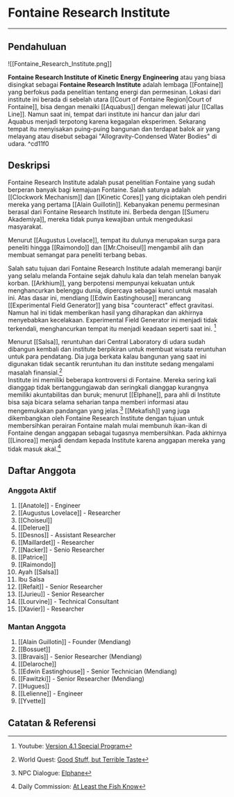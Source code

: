 # Fontaine Research Institute
---

## Pendahuluan
![[Fontaine_Research_Institute.png]]

**Fontaine Research Institute of Kinetic Energy Engineering** atau yang biasa disingkat sebagai **Fontaine Research Institute** adalah lembaga [[Fontaine]] yang berfokus pada penelitian tentang energi dan permesinan. Lokasi dari institute ini berada di sebelah utara [[Court of Fontaine Region|Court of Fontaine]], bisa dengan menaiki [[Aquabus]] dengan melewati jalur [[Callas Line]]. Namun saat ini, tempat dari institute ini hancur dan jalur dari Aquabus menjadi terpotong karena kegagalan eksperimen. Sekarang tempat itu menyisakan puing-puing bangunan dan terdapat balok air yang melayang atau disebut sebagai "Allogravity-Condensed Water Bodies" di udara.  ^cd11f0

## Deskripsi
Fontaine Research Institute adalah pusat penelitian Fontaine yang sudah berperan banyak bagi kemajuan Fontaine. Salah satunya adalah [[Clockwork Mechanism]] dan [[Kinetic Cores]] yang diciptakan oleh pendiri mereka yang pertama [[Alain Guillotin]]. Kebanyakan penemu permesinan berasal dari Fontaine Research Institute ini. Berbeda dengan [[Sumeru Akademiya]], mereka tidak punya kewajiban untuk mengedukasi masyarakat.<br>

Menurut [[Augustus Lovelace]], tempat itu dulunya merupakan surga para peneliti hingga [[Raimondo]] dan [[Mr.Choiseul]] mengambil alih dan membuat semangat para peneliti terbang bebas.<br>

Salah satu tujuan dari Fontaine Research Institute adalah memerangi banjir yang selalu melanda Fontaine sejak dahulu kala dan telah menelan banyak korban. [[Arkhium]], yang berpotensi mempunyai kekuatan untuk menghancurkan belenggu dunia, dipercaya sebagai kunci untuk masalah ini. Atas dasar ini, mendiang [[Edwin Eastinghouse]] merancang [[Experimental Field Generator]] yang bisa "counteract" effect gravitasi. Namun hal ini tidak memberikan hasil yang diharapkan dan akhirnya menyebabkan kecelakaan. Experimental Field Generator ini menjadi tidak terkendali, menghancurkan tempat itu menjadi keadaan seperti saat ini. [^1] <br>

Menurut [[Salsa]], reruntuhan dari Central Laboratory di udara sudah dibangun kembali dan institute berpikiran untuk membuat wisata reruntuhan untuk para pendatang. Dia juga berkata kalau bangunan yang saat ini digunakan tidak secantik reruntuhan itu dan institute sedang mengalami masalah finansial.[^2] <br>
Institute ini memiliki beberapa kontroversi di Fontaine. Mereka sering kali dianggap tidak bertanggungjawab dan seringkali dianggap kurangnya memiliki akuntabilitas dan buruk; menurut [[Elphane]], para ahli di Institute bisa saja bicara selama seharian tanpa memberi informasi atau mengemukakan pandangan yang jelas.[^3] [[Mekafish]] yang juga dikembangkan oleh Fontaine Research Institute dengan tujuan untuk membersihkan perairan Fontaine malah mulai membunuh ikan-ikan di Fontaine dengan anggapan sebagai tugasnya membersihkan. Pada akhirnya [[Linorea]] menjadi dendam kepada Institute karena anggapan mereka yang tidak masuk akal.[^4]  

## Daftar Anggota

### Anggota Aktif
1. [[Anatole]] - Engineer
2. [[Augustus Lovelace]] - Researcher
3. [[Choiseul]]
4. [[Delerue]]
5. [[Desnos]] - Assistant Researcher
6. [[Maillardet]] - Researcher
7. [[Nacker]] - Senio Researcher
8. [[Patrice]]
9. [[Raimondo]]
10. Ayah [[Salsa]]
11. Ibu Salsa
12. [[Refait]] - Senior Researcher
13. [[Jurieu]] - Senior Researcher
14. [[Lourvine]] - Technical Consultant
15. [[Xavier]] - Researcher

### Mantan Anggota
1. [[Alain Guillotin]] - Founder (Mendiang)
2. [[Bossuet]]
3. [[Bravais]] - Senior Researcher (Mendiang)
4. [[Delaroche]]
5. [[Edwin Eastinghouse]] - Senior Technician (Mendiang)
6. [[Fawitzki]] - Senior Researcher (Mendiang)
7. [[Hugues]]
8. [[Lelienne]] - Engineer
9. [[Yvette]]

## Catatan & Referensi

[^1]: Youtube: [Version 4.1 Special Program](https://www.youtube.com/watch?v=NUBIYZ_KQFc)
[^2]: World Quest: [Good Stuff, but Terrible Taste](https://genshin-impact.fandom.com/wiki/Good_Stuff,_but_Terrible_Taste_\(Belleau_Region\))
[^3]: NPC Dialogue: [Elphane](https://genshin-impact.fandom.com/wiki/Elphane)
[^4]: Daily Commission: [At Least the Fish Know](https://genshin-impact.fandom.com/wiki/At_Least_the_Fish_Know)